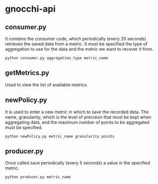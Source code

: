 # gnocchi-api

## consumer.py
It contains the consumer code, which periodically (every 20 seconds) retrieves the saved data from a metric.
It must be specified the type of aggregation to use for the data and the metric we want to recover it from.
```
python consumer.py aggregation_type metric_name
```
## getMetrics.py
Used to view the list of available metrics.

## newPolicy.py
It is used to enter a new metric in which to save the recorded data. The name, granularity, which is the level of precision that must be kept when aggregating data, and the maximum number of points to be aggregated must be specified.
```
python newPolicy.py metric_name granularity points
```
## producer.py
Once called save periodically (every 5 seconds) a value in the specified metric.
```
python producer.py metric_name 
```
